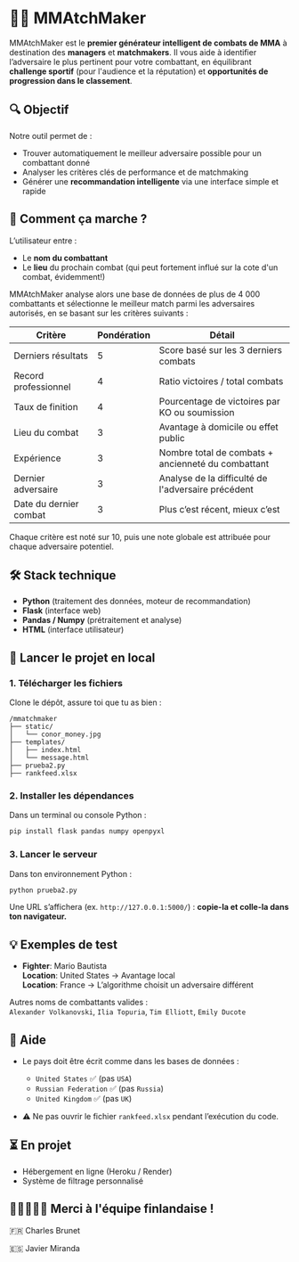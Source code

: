 # 🥋🫎 MMAtchMaker

MMAtchMaker est le **premier générateur intelligent de combats de MMA** à destination des **managers** et **matchmakers**. Il vous aide à identifier l’adversaire le plus pertinent pour votre combattant, en équilibrant **challenge sportif** (pour l'audience et la réputation) et **opportunités de progression dans le classement**.

## 🔍 Objectif

Notre outil permet de :

- Trouver automatiquement le meilleur adversaire possible pour un combattant donné
- Analyser les critères clés de performance et de matchmaking
- Générer une **recommandation intelligente** via une interface simple et rapide

## 🧠 Comment ça marche ?

L’utilisateur entre :
- Le **nom du combattant**
- Le **lieu** du prochain combat (qui peut fortement influé sur la cote d'un combat, évidemment!)

MMAtchMaker analyse alors une base de données de plus de 4 000 combattants et sélectionne le meilleur match parmi les adversaires autorisés, en se basant sur les critères suivants :

| Critère                | Pondération | Détail                                                                 |
|------------------------|-------------|------------------------------------------------------------------------|
| Derniers résultats     | 5           | Score basé sur les 3 derniers combats                                 |
| Record professionnel   | 4           | Ratio victoires / total combats                                       |
| Taux de finition       | 4           | Pourcentage de victoires par KO ou soumission                         |
| Lieu du combat         | 3           | Avantage à domicile ou effet public                                   |
| Expérience             | 3           | Nombre total de combats + ancienneté du combattant                    |
| Dernier adversaire     | 3           | Analyse de la difficulté de l'adversaire précédent                    |
| Date du dernier combat| 3           | Plus c’est récent, mieux c’est                                        |

Chaque critère est noté sur 10, puis une note globale est attribuée pour chaque adversaire potentiel.

## 🛠️ Stack technique

- **Python** (traitement des données, moteur de recommandation)
- **Flask** (interface web)
- **Pandas / Numpy** (prétraitement et analyse)
- **HTML** (interface utilisateur)

## 🚀 Lancer le projet en local

### 1. Télécharger les fichiers

Clone le dépôt, assure toi que tu as bien :

```
/mmatchmaker
├── static/
│   └── conor_money.jpg
├── templates/
│   ├── index.html
│   └── message.html
├── prueba2.py
├── rankfeed.xlsx
```

### 2. Installer les dépendances

Dans un terminal ou console Python :

```bash
pip install flask pandas numpy openpyxl
```

### 3. Lancer le serveur

Dans ton environnement Python :

```bash
python prueba2.py
```

Une URL s’affichera (ex. `http://127.0.0.1:5000/`) : **copie-la et colle-la dans ton navigateur.**

## 💡 Exemples de test

- **Fighter**: Mario Bautista  
  **Location**: United States → Avantage local  
  **Location**: France → L’algorithme choisit un adversaire différent

Autres noms de combattants valides :  
`Alexander Volkanovski`, `Ilia Topuria`, `Tim Elliott`, `Emily Ducote`

## 🧩 Aide

- Le pays doit être écrit comme dans les bases de données :  
  - `United States` ✅ (pas `USA`)  
  - `Russian Federation` ✅ (pas `Russia`)  
  - `United Kingdom` ✅ (pas `UK`)

- ⚠️ Ne pas ouvrir le fichier `rankfeed.xlsx` pendant l’exécution du code.

## ⏳ En projet

- Hébergement en ligne (Heroku / Render)
- Système de filtrage personnalisé

## 🤝🤝🤝🤝🤝 Merci à l'équipe finlandaise !


🇫🇷 Charles Brunet

🇪🇸 Javier Miranda
